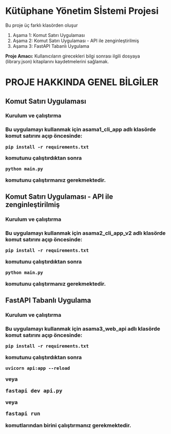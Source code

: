 <h1>Kütüphane Yönetim Sİstemi Projesi</h1>

<p>Bu proje üç farklı klasörden oluşur</p>

<ol>
    <li>Aşama 1: Komut Satırı Uygulaması</li>
    <li>Aşama 2: Komut Satırı Uygulaması - API ile zenginleştirilmiş</li>
    <li>Aşama 3: FastAPI Tabanlı Uygulama</li>
</ol>

<p><strong>Proje Amacı:</strong> Kullanıcıların girecekleri bilgi sonrası ilgili dosyaya (library.json) kitaplarını kaydetmelerini sağlamak.</p>

<h1>PROJE HAKKINDA GENEL BİLGİLER</h1>

<h2>Komut Satırı Uygulaması</h2>

<h3>Kurulum ve çalıştırma<h3>

<p>Bu uygulamayı kullanmak için <strong>asama1_cli_app</strong> adlı klasörde komut satırını açıp öncesinde: </p>

```
pip install -r requirements.txt

```
<p>komutunu çalıştırdıktan sonra</p>

```
python main.py
```

<p>komutunu çalıştırmanız gerekmektedir.</p>

<h2>Komut Satırı Uygulaması - API ile zenginleştirilmiş</h2>

<h3>Kurulum ve çalıştırma<h3>

<p>Bu uygulamayı kullanmak için <strong>asama2_cli_app_v2</strong> adlı klasörde komut satırını açıp öncesinde: </p>

```
pip install -r requirements.txt

```
<p>komutunu çalıştırdıktan sonra</p>

```
python main.py
```

<p>komutunu çalıştırmanız gerekmektedir.</p>



<h2>FastAPI Tabanlı Uygulama</h2>

<h3>Kurulum ve çalıştırma<h3>

<p>Bu uygulamayı kullanmak için <strong>asama3_web_api</strong> adlı klasörde komut satırını açıp öncesinde:</p>

```
pip install -r requirements.txt

```
<p>komutunu çalıştırdıktan sonra</p>

```
uvicorn api:app --reload

```

<p>veya</p>

<pre>
fastapi dev api.py
</pre>

<p>veya</p>

<pre>
fastapi run
</pre>

<p>komutlarından birini çalıştırmanız gerekmektedir.</p>